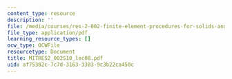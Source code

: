 ```yaml
---
content_type: resource
description: ''
file: /media/courses/res-2-002-finite-element-procedures-for-solids-and-structures-spring-2010/af75382c7c7d316333039c3b22ca450c_MITRES2_002S10_lec08.pdf
file_type: application/pdf
learning_resource_types: []
ocw_type: OCWFile
resourcetype: Document
title: MITRES2_002S10_lec08.pdf
uid: af75382c-7c7d-3163-3303-9c3b22ca450c
---
```

